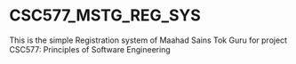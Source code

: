 # CSC577_MSTG_REG_SYS
This is the simple Registration system of Maahad Sains Tok Guru for project CSC577: Principles of Software Engineering
